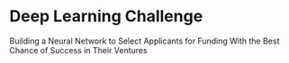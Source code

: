 # Deep Learning Challenge
Building a Neural Network to Select Applicants for Funding With the Best Chance of Success in Their Ventures
